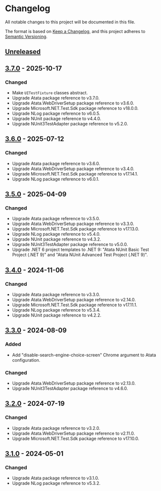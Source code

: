 # Changelog

All notable changes to this project will be documented in this file.

The format is based on [Keep a Changelog](https://keepachangelog.com/en/1.1.0/),
and this project adheres to [Semantic Versioning](https://semver.org/spec/v2.0.0.html).

## [Unreleased]

## [3.7.0] - 2025-10-17

### Changed

- Make `UITestFixture` classes abstract.
- Upgrade Atata package reference to v3.7.0.
- Upgrade Atata.WebDriverSetup package reference to v3.6.0.
- Upgrade Microsoft.NET.Test.Sdk package reference to v18.0.0.
- Upgrade NLog package reference to v6.0.5.
- Upgrade NUnit package reference to v4.4.0.
- Upgrade NUnit3TestAdapter package reference to v5.2.0.

## [3.6.0] - 2025-07-12

### Changed

- Upgrade Atata package reference to v3.6.0.
- Upgrade Atata.WebDriverSetup package reference to v3.4.0.
- Upgrade Microsoft.NET.Test.Sdk package reference to v17.14.1.
- Upgrade NLog package reference to v6.0.1.

## [3.5.0] - 2025-04-09

### Changed

- Upgrade Atata package reference to v3.5.0.
- Upgrade Atata.WebDriverSetup package reference to v3.3.0.
- Upgrade Microsoft.NET.Test.Sdk package reference to v17.13.0.
- Upgrade NLog package reference to v5.4.0.
- Upgrade NUnit package reference to v4.3.2.
- Upgrade NUnit3TestAdapter package reference to v5.0.0.
- Upgrade .NET 6 project templates to .NET 9: "Atata NUnit Basic Test Project (.NET 9)" and "Atata NUnit Advanced Test Project (.NET 9)".

## [3.4.0] - 2024-11-06

### Changed

- Upgrade Atata package reference to v3.3.0.
- Upgrade Atata.WebDriverSetup package reference to v2.14.0.
- Upgrade Microsoft.NET.Test.Sdk package reference to v17.11.1.
- Upgrade NLog package reference to v5.3.4.
- Upgrade NUnit package reference to v4.2.2.

## [3.3.0] - 2024-08-09

### Added

- Add "disable-search-engine-choice-screen" Chrome argument to Atata configuration.

### Changed

- Upgrade Atata.WebDriverSetup package reference to v2.13.0.
- Upgrade NUnit3TestAdapter package reference to v4.6.0.

## [3.2.0] - 2024-07-19

### Changed

- Upgrade Atata package reference to v3.2.0.
- Upgrade Atata.WebDriverSetup package reference to v2.11.0.
- Upgrade Microsoft.NET.Test.Sdk package reference to v17.10.0.

## [3.1.0] - 2024-05-01

### Changed

- Upgrade Atata package reference to v3.1.0.
- Upgrade NLog package reference to v5.3.2.

[Unreleased]: https://github.com/atata-framework/atata-templates/compare/v3.7.0...HEAD
[3.7.0]: https://github.com/atata-framework/atata-templates/compare/v3.6.0...v3.7.0
[3.6.0]: https://github.com/atata-framework/atata-templates/compare/v3.5.0...v3.6.0
[3.5.0]: https://github.com/atata-framework/atata-templates/compare/v3.4.0...v3.5.0
[3.4.0]: https://github.com/atata-framework/atata-templates/compare/v3.3.0...v3.4.0
[3.3.0]: https://github.com/atata-framework/atata-templates/compare/v3.2.0...v3.3.0
[3.2.0]: https://github.com/atata-framework/atata-templates/compare/v3.1.0...v3.2.0
[3.1.0]: https://github.com/atata-framework/atata-templates/compare/v3.0.0...v3.1.0
